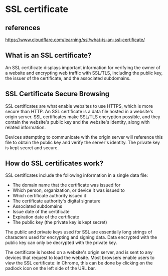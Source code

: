 # SSL certificate

## references

<https://www.cloudflare.com/learning/ssl/what-is-an-ssl-certificate/>

## What is an SSL certificate?

An SSL certificate displays important information for verifying the owner of a website and encrypting web traffic with SSL/TLS, including the public key, the issuer of the certificate, and the associated subdomains.

## SSL Certificate Secure Browsing

SSL certificates are what enable websites to use HTTPS, which is more secure than HTTP. An SSL certificate is a data file hosted in a website's origin server. SSL certificates make SSL/TLS encryption possible, and they contain the website's public key and the website's identity, along with related information.

Devices attempting to communicate with the origin server will reference this file to obtain the public key and verify the server's identity. The private key is kept secret and secure.

## How do SSL certificates work?

SSL certificates include the following information in a single data file:

- The domain name that the certificate was issued for
- Which person, organization, or device it was issued to
- Which certificate authority issued it
- The certificate authority's digital signature
- Associated subdomains
- Issue date of the certificate
- Expiration date of the certificate
- The public key (the private key is kept secret)

The public and private keys used for SSL are essentially long strings of characters used for encrypting and signing data. Data encrypted with the public key can only be decrypted with the private key.

The certificate is hosted on a website's origin server, and is sent to any devices that request to load the website. Most browsers enable users to view the SSL certificate: in Chrome, this can be done by clicking on the padlock icon on the left side of the URL bar.
